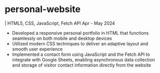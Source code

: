 # personal-website
| HTML5, CSS, JavaScript, Fetch API Apr - May 2024
<br>
- Developed a responsive personal portfolio in HTML that functions seamlessly on both mobile and desktop devices<br>
- Utilized modern CSS techniques to deliver an adaptive layout and smooth user experience<br>
- Implemented a contact form using JavaScript and the Fetch API to integrate with Google Sheets, enabling asynchronous data
collection and storage of visitor contact information directly from the website
